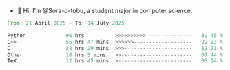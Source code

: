 - 👋 Hi, I’m @Sora-o-tobu, a student major in computer science.

<!--START_SECTION:waka-->

```rust
From: 21 April 2025 - To: 14 July 2025

Python             96 hrs          >>>>>>>>>>---------------   39.45 %
C++                55 hrs 47 mins  >>>>>>-------------------   22.93 %
C                  28 hrs 29 mins  >>>----------------------   11.71 %
Other              18 hrs 5 mins   >>-----------------------   07.44 %
TeX                12 hrs 45 mins  >------------------------   05.24 %
```

<!--END_SECTION:waka-->

<!---
<img align='center' src='https://raw.githubusercontent.com/Sora-o-tobu/Sora-o-tobu/main/OneLastSora.png' width='410px'>
--->
<!---
Sora-o-tobu/Sora-o-tobu is a ✨ special ✨ repository because its `README.md` (this file) appears on your GitHub profile.
You can click the Preview link to take a look at your changes.
--->
